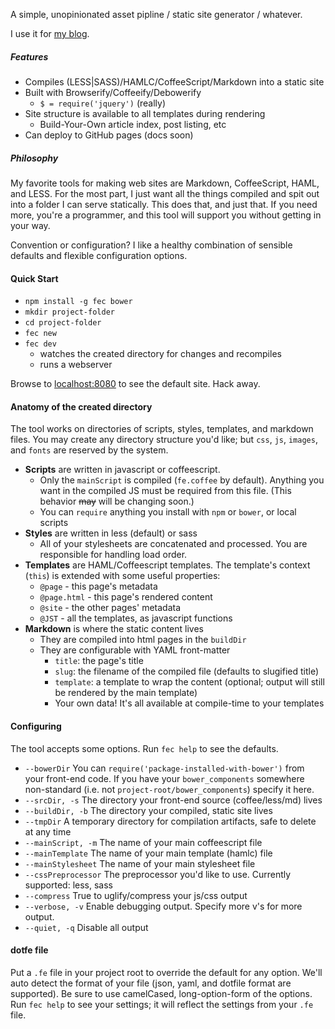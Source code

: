 A simple, unopinionated asset pipline / static site generator / whatever.

I use it for [my blog](http://github.com/dashkb/dashkb.github.io/tree/source).

##### Features

* Compiles (LESS|SASS)/HAMLC/CoffeeScript/Markdown into a static site
* Built with Browserify/Coffeeify/Debowerify
    * `$ = require('jquery')` (really)
* Site structure is available to all templates during rendering
    * Build-Your-Own article index, post listing, etc
* Can deploy to GitHub pages (docs soon)

##### Philosophy

My favorite tools for making web sites are Markdown, CoffeeScript, HAML, and LESS.  For the
most part, I just want all the things compiled and spit out into a folder I can
serve statically.  This does that, and just that.  If you need more, you're a programmer,
and this tool will support you without getting in your way.

Convention or configuration?  I like a healthy combination of sensible defaults and
flexible configuration options.


#### Quick Start

* `npm install -g fec bower`
* `mkdir project-folder`
* `cd project-folder`
* `fec new`
* `fec dev`
    * watches the created directory for changes and recompiles
    * runs a webserver

Browse to <localhost:8080> to see the default site.  Hack away.

#### Anatomy of the created directory

The tool works on directories of scripts, styles, templates, and markdown files.
You may create any directory structure you'd like; but `css`, `js`, `images`, and `fonts`
are reserved by the system.

* **Scripts** are written in javascript or coffeescript.
    * Only the `mainScript` is compiled (`fe.coffee` by default).  Anything you want in the compiled JS must be required from this file.  (This behavior ~~may~~ will be changing soon.)
    * You can `require` anything you install with `npm` or `bower`, or local scripts
* **Styles** are written in less (default) or sass
    * All of your stylesheets are concatenated and processed.  You are responsible for handling load order.
* **Templates** are HAML/Coffeescript templates.  The template's context (`this`) is extended with some useful properties:
    * `@page` - this page's metadata
    * `@page.html` - this page's rendered content
    * `@site` - the other pages' metadata
    * `@JST` - all the templates, as javascript functions
* **Markdown** is where the static content lives
    * They are compiled into html pages in the `buildDir`
    * They are configurable with YAML front-matter
        * `title`: the page's title
        * `slug`: the filename of the compiled file (defaults to slugified title)
        * `template`: a template to wrap the content (optional; output will still be rendered by the main template)
        * Your own data!  It's all available at compile-time to your templates

#### Configuring

The tool accepts some options.  Run `fec help` to see the defaults.

* `--bowerDir` You can `require('package-installed-with-bower')` from your front-end code.  If you have your `bower_components` somewhere non-standard (i.e. not `project-root/bower_components`) specify it here.
* `--srcDir, -s` The directory your front-end source (coffee/less/md) lives
* `--buildDir, -b` The directory your compiled, static site lives
* `--tmpDir` A temporary directory for compilation artifacts, safe to delete at any time
* `--mainScript, -m` The name of your main coffeescript file
* `--mainTemplate` The name of your main template (hamlc) file
* `--mainStylesheet` The name of your main stylesheet file
* `--cssPreprocessor` The preprocessor you'd like to use.  Currently supported: less, sass
* `--compress` True to uglify/compress your js/css output
* `--verbose, -v` Enable debugging output.  Specify more v's for more output.
* `--quiet, -q` Disable all output

#### dotfe file

Put a `.fe` file in your project root to override the default for any option.  We'll
auto detect the format of your file (json, yaml, and dotfile format are supported).
Be sure to use camelCased, long-option-form of the options.  Run `fec help` to
see your settings; it will reflect the settings from your `.fe` file.
